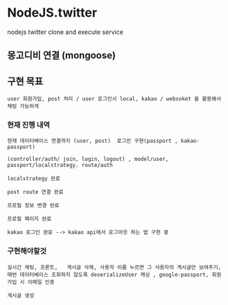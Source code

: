 # NodeJS.twitter

nodejs twitter clone and execute service

## 몽고디비 연결 (mongoose)

## 구현 목표

    user 회원가입, post 처리 / user 로그인시 local, kakao / websoket 을 활용해서 채팅 가능하게

### 현재 진행 내역

    현재 데이터베이스 연결까지 (user, post)  로그인 구현(passport , kakao-passport)

    (controller/auth/ join, login, logout) , model/user, passport/localstrategy. route/auth

    localstrategy 완료

    post route 연결 완료

    프로필 정보 변경 완료

    프로필 페이지 완료

    kakao 로그인 완료 --> kakao api에서 로그아웃 하는 법 구현 중

### 구현해야할것

    실시간 채팅, 프론트,   게시글 삭제, 사용자 이름 누르면 그 사용자의 게시글만 보여주기, 매번 데이터베이스 조회하지 않도록 deserializeUser 캐싱 , google-passport, 회원가입 시 이메일 인증

    게시글 생성
